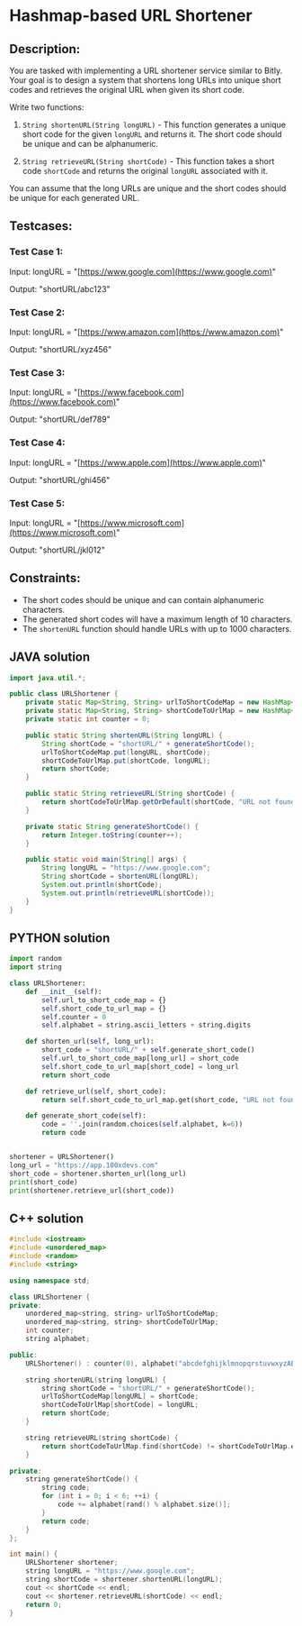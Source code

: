 
# Hashmap-based URL Shortener
## Description:

You are tasked with implementing a URL shortener service similar to Bitly. Your goal is to design a system that shortens long URLs into unique short codes and retrieves the original URL when given its short code.

Write two functions:

1.  `String shortenURL(String longURL)` - This function generates a unique short code for the given `longURL` and returns it. The short code should be unique and can be alphanumeric.
    
2.  `String retrieveURL(String shortCode)` - This function takes a short code `shortCode` and returns the original `longURL` associated with it.
    
You can assume that the long URLs are unique and the short codes should be unique for each generated URL.

## Testcases:
### Test Case 1:

Input: longURL = "[https://www.google.com](https://www.google.com)" 

Output: "shortURL/abc123"

### Test Case 2:

Input: longURL = "[https://www.amazon.com](https://www.amazon.com)" 

Output: "shortURL/xyz456"

### Test Case 3:

Input: longURL = "[https://www.facebook.com](https://www.facebook.com)" 

Output: "shortURL/def789"

### Test Case 4:

Input: longURL = "[https://www.apple.com](https://www.apple.com)" 

Output: "shortURL/ghi456"

### Test Case 5:

Input: longURL = "[https://www.microsoft.com](https://www.microsoft.com)" 

Output: "shortURL/jkl012"

## Constraints:

-   The short codes should be unique and can contain alphanumeric characters.
-   The generated short codes will have a maximum length of 10 characters.
-   The `shortenURL` function should handle URLs with up to 1000 characters.

## JAVA solution

```java
import java.util.*;

public class URLShortener {
    private static Map<String, String> urlToShortCodeMap = new HashMap<>();
    private static Map<String, String> shortCodeToUrlMap = new HashMap<>();
    private static int counter = 0;

    public static String shortenURL(String longURL) {
        String shortCode = "shortURL/" + generateShortCode();
        urlToShortCodeMap.put(longURL, shortCode);
        shortCodeToUrlMap.put(shortCode, longURL);
        return shortCode;
    }

    public static String retrieveURL(String shortCode) {
        return shortCodeToUrlMap.getOrDefault(shortCode, "URL not found.");
    }

    private static String generateShortCode() {
        return Integer.toString(counter++);
    }

    public static void main(String[] args) {
        String longURL = "https://www.google.com";
        String shortCode = shortenURL(longURL);
        System.out.println(shortCode);
        System.out.println(retrieveURL(shortCode));
    }
}
```

## PYTHON solution

```python
import random
import string

class URLShortener:
    def __init__(self):
        self.url_to_short_code_map = {}
        self.short_code_to_url_map = {}
        self.counter = 0
        self.alphabet = string.ascii_letters + string.digits

    def shorten_url(self, long_url):
        short_code = "shortURL/" + self.generate_short_code()
        self.url_to_short_code_map[long_url] = short_code
        self.short_code_to_url_map[short_code] = long_url
        return short_code

    def retrieve_url(self, short_code):
        return self.short_code_to_url_map.get(short_code, "URL not found.")

    def generate_short_code(self):
        code = ''.join(random.choices(self.alphabet, k=6))
        return code


shortener = URLShortener()
long_url = "https://app.100xdevs.com"
short_code = shortener.shorten_url(long_url)
print(short_code)
print(shortener.retrieve_url(short_code))
```

## C++ solution

```cpp
#include <iostream>
#include <unordered_map>
#include <random>
#include <string>

using namespace std;

class URLShortener {
private:
    unordered_map<string, string> urlToShortCodeMap;
    unordered_map<string, string> shortCodeToUrlMap;
    int counter;
    string alphabet;

public:
    URLShortener() : counter(0), alphabet("abcdefghijklmnopqrstuvwxyzABCDEFGHIJKLMNOPQRSTUVWXYZ0123456789") {}

    string shortenURL(string longURL) {
        string shortCode = "shortURL/" + generateShortCode();
        urlToShortCodeMap[longURL] = shortCode;
        shortCodeToUrlMap[shortCode] = longURL;
        return shortCode;
    }

    string retrieveURL(string shortCode) {
        return shortCodeToUrlMap.find(shortCode) != shortCodeToUrlMap.end() ? shortCodeToUrlMap[shortCode] : "URL not found.";
    }

private:
    string generateShortCode() {
        string code;
        for (int i = 0; i < 6; ++i) {
            code += alphabet[rand() % alphabet.size()];
        }
        return code;
    }
};

int main() {
    URLShortener shortener;
    string longURL = "https://www.google.com";
    string shortCode = shortener.shortenURL(longURL);
    cout << shortCode << endl;
    cout << shortener.retrieveURL(shortCode) << endl;
    return 0;
}
```

